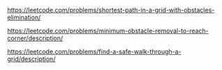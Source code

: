 https://leetcode.com/problems/shortest-path-in-a-grid-with-obstacles-elimination/

https://leetcode.com/problems/minimum-obstacle-removal-to-reach-corner/description/

https://leetcode.com/problems/find-a-safe-walk-through-a-grid/description/
